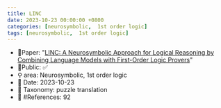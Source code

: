 ```yaml
---
title: LINC
date: 2023-10-23 00:00:00 +0800
categories: [neurosymbolic,  1st order logic]
tags: [neurosymbolic,  1st order logic]
---
```


- 📙Paper: "[LINC: A Neurosymbolic Approach for Logical Reasoning by Combining Language Models with First-Order Logic Provers](https://www.semanticscholar.org/paper/LINC%3A-A-Neurosymbolic-Approach-for-Logical-by-with-Olausson-Gu/66d98dc2aad17c03532dbae21d05f098257cc2e2)"
- 🔑Public: ✅
- ⚲ area: Neurosymbolic,  1st order logic
- 📅 Date: 2023-10-23
- 🔎 Taxonomy: puzzle translation
- 📝 #References: 92
